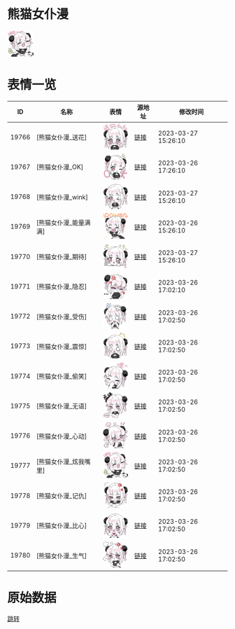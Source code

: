 # 熊猫女仆漫

<img src="./cover.png" height="60" alt="cover" />

# 表情一览

|ID|名称|表情|源地址|修改时间|
|----|----|----|----|----|
|19766|[熊猫女仆漫_送花]|<img src="./pic/019766_%5B熊猫女仆漫_送花%5D.png" height="60" alt="送花"/>|[链接](https://i0.hdslb.com/bfs/garb/7d45aa6cf5af2b9602cafb486fdcc725cc89aa71.png)|2023-03-27 15:26:10|
|19767|[熊猫女仆漫_OK]|<img src="./pic/019767_%5B熊猫女仆漫_OK%5D.png" height="60" alt="OK"/>|[链接](https://i0.hdslb.com/bfs/garb/cd484d3e8b6a53eda8da90eb4d50395870a5d82a.png)|2023-03-26 17:26:10|
|19768|[熊猫女仆漫_wink]|<img src="./pic/019768_%5B熊猫女仆漫_wink%5D.png" height="60" alt="wink"/>|[链接](https://i0.hdslb.com/bfs/garb/ab77ad538eeaf82fe6688e3de5569dfcbc57fadd.png)|2023-03-27 15:26:10|
|19769|[熊猫女仆漫_能量满满]|<img src="./pic/019769_%5B熊猫女仆漫_能量满满%5D.png" height="60" alt="能量满满"/>|[链接](https://i0.hdslb.com/bfs/garb/4c2c28f98786ce140048820d5a87a70700f5622e.png)|2023-03-26 15:26:10|
|19770|[熊猫女仆漫_期待]|<img src="./pic/019770_%5B熊猫女仆漫_期待%5D.png" height="60" alt="期待"/>|[链接](https://i0.hdslb.com/bfs/garb/3965f7d34c7251a7bdc434898868edffd0c17427.png)|2023-03-27 15:26:10|
|19771|[熊猫女仆漫_隐忍]|<img src="./pic/019771_%5B熊猫女仆漫_隐忍%5D.png" height="60" alt="隐忍"/>|[链接](https://i0.hdslb.com/bfs/garb/d08902d48a27079c674146f13921d31037e95bc7.png)|2023-03-26 17:02:10|
|19772|[熊猫女仆漫_受伤]|<img src="./pic/019772_%5B熊猫女仆漫_受伤%5D.png" height="60" alt="受伤"/>|[链接](https://i0.hdslb.com/bfs/garb/98276d8dcc68f9d8e0e3437e3a2d52d556cf5072.png)|2023-03-26 17:02:50|
|19773|[熊猫女仆漫_震惊]|<img src="./pic/019773_%5B熊猫女仆漫_震惊%5D.png" height="60" alt="震惊"/>|[链接](https://i0.hdslb.com/bfs/garb/5b305c51e60278b8b09193b352072be5ed83958d.png)|2023-03-26 17:02:50|
|19774|[熊猫女仆漫_偷笑]|<img src="./pic/019774_%5B熊猫女仆漫_偷笑%5D.png" height="60" alt="偷笑"/>|[链接](https://i0.hdslb.com/bfs/garb/a16db1e6ceb9333c09f73e49b259a8def463a70b.png)|2023-03-26 17:02:50|
|19775|[熊猫女仆漫_无语]|<img src="./pic/019775_%5B熊猫女仆漫_无语%5D.png" height="60" alt="无语"/>|[链接](https://i0.hdslb.com/bfs/garb/21442ddc018cc9b9e45006ec62292e84ca947dcc.png)|2023-03-26 17:02:50|
|19776|[熊猫女仆漫_心动]|<img src="./pic/019776_%5B熊猫女仆漫_心动%5D.png" height="60" alt="心动"/>|[链接](https://i0.hdslb.com/bfs/garb/d801f9168a23d6017e1a406ab6682a7a054993f7.png)|2023-03-26 17:02:50|
|19777|[熊猫女仆漫_炫我嘴里]|<img src="./pic/019777_%5B熊猫女仆漫_炫我嘴里%5D.png" height="60" alt="炫我嘴里"/>|[链接](https://i0.hdslb.com/bfs/garb/9244cab69ea8c295eb0ed713b6d6a0d265cf656b.png)|2023-03-26 17:02:50|
|19778|[熊猫女仆漫_记仇]|<img src="./pic/019778_%5B熊猫女仆漫_记仇%5D.png" height="60" alt="记仇"/>|[链接](https://i0.hdslb.com/bfs/garb/f9695c2cbb6dac064b5392bd69c5a0d9e56ac199.png)|2023-03-26 17:02:50|
|19779|[熊猫女仆漫_比心]|<img src="./pic/019779_%5B熊猫女仆漫_比心%5D.png" height="60" alt="比心"/>|[链接](https://i0.hdslb.com/bfs/garb/5fe81e049fc57ca5c5de95e7819251ec0b831f40.png)|2023-03-26 17:02:50|
|19780|[熊猫女仆漫_生气]|<img src="./pic/019780_%5B熊猫女仆漫_生气%5D.png" height="60" alt="生气"/>|[链接](https://i0.hdslb.com/bfs/garb/457e578bfd07b3cefd77aaf665b341607246bc4d.png)|2023-03-26 17:02:50|

# 原始数据

[跳转](./raw.json)

